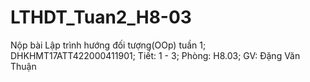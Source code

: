 # LTHDT_Tuan2_H8-03
Nộp bài Lập trình hướng đối tượng(OOp) tuần 1; 
DHKHMT17ATT422000411901; 
Tiết: 1 - 3; 
Phòng: H8.03; 
GV: Đặng Văn Thuận
